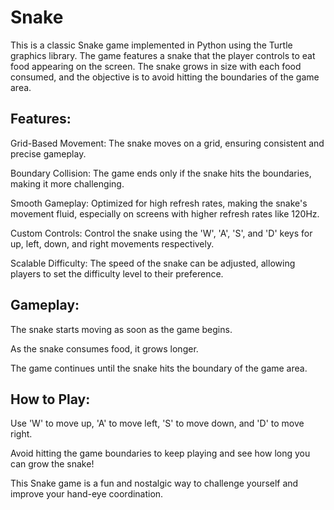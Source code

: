 # Snake
This is a classic Snake game implemented in Python using the Turtle graphics library. The game features a snake that the player controls to eat food appearing on the screen. The snake grows in size with each food consumed, and the objective is to avoid hitting the boundaries of the game area.

## Features:

Grid-Based Movement: The snake moves on a grid, ensuring consistent and precise gameplay.

Boundary Collision: The game ends only if the snake hits the boundaries, making it more challenging.

Smooth Gameplay: Optimized for high refresh rates, making the snake's movement fluid, especially on screens with higher refresh rates like 120Hz.

Custom Controls: Control the snake using the 'W', 'A', 'S', and 'D' keys for up, left, down, and right movements respectively.

Scalable Difficulty: The speed of the snake can be adjusted, allowing players to set the difficulty level to their preference.

## Gameplay:

The snake starts moving as soon as the game begins.

As the snake consumes food, it grows longer.

The game continues until the snake hits the boundary of the game area.

## How to Play:

Use 'W' to move up, 'A' to move left, 'S' to move down, and 'D' to move right.

Avoid hitting the game boundaries to keep playing and see how long you can grow the snake!

This Snake game is a fun and nostalgic way to challenge yourself and improve your hand-eye coordination.
